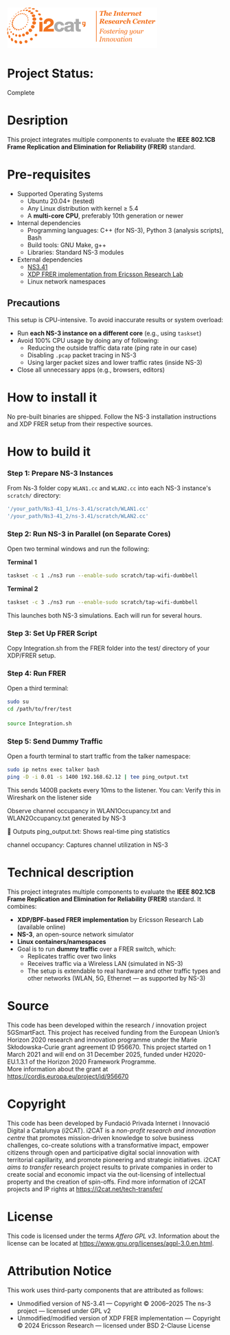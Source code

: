 ![i2CAT Logo](Fundacio-Privada-I2CAT.png)

# Project Status: 
Complete

# Desription
This project integrates multiple components to evaluate the **IEEE 802.1CB Frame Replication and Elimination for Reliability (FRER)** standard. 


# Pre-requisites
- Supported Operating Systems
  - Ubuntu 20.04+ (tested)
  - Any Linux distribution with kernel ≥ 5.4
  - A **multi-core CPU**, preferably 10th generation or newer
- Internal dependencies
  - Programming languages: C++ (for NS-3), Python 3 (analysis scripts), Bash
  - Build tools: GNU Make, g++
  - Libraries: Standard NS-3 modules
- External dependencies
  - [NS3.41](https://www.nsnam.org/)
  - [XDP FRER implementation from Ericsson Research Lab](https://github.com/EricssonResearch/xdpfrer)
  - Linux network namespaces



##  Precautions

This setup is CPU-intensive. To avoid inaccurate results or system overload:

- Run **each NS-3 instance on a different core** (e.g., using `taskset`)
- Avoid 100% CPU usage by doing any of following:
  - Reducing the outside traffic data rate (ping rate in our case)
  - Disabling `.pcap` packet tracing in NS-3
  - Using larger packet sizes and lower traffic rates (inside NS-3)
- Close all unnecessary apps (e.g., browsers, editors)


# How to install it 
No pre-built binaries are shipped. Follow the NS-3 installation instructions and XDP FRER setup from their respective sources.

# How to build it

### Step 1: Prepare NS-3 Instances

From Ns-3 folder copy `WLAN1.cc` and `WLAN2.cc` into each NS-3 instance's `scratch/` directory:

```bash
'/your_path/Ns3-41_1/ns-3.41/scratch/WLAN1.cc'
'/your_path/Ns3-41_2/ns-3.41/scratch/WLAN2.cc'
```


### Step 2: Run NS-3 in Parallel (on Separate Cores)
Open two terminal windows and run the following:

**Terminal 1**
```bash
taskset -c 1 ./ns3 run --enable-sudo scratch/tap-wifi-dumbbell
```

**Terminal 2**
```bash
taskset -c 3 ./ns3 run --enable-sudo scratch/tap-wifi-dumbbell
```
This launches both NS-3 simulations. Each will run for several hours.


### Step 3: Set Up FRER Script
Copy Integration.sh from the FRER folder into the test/ directory of your XDP/FRER setup.



### Step 4: Run FRER
Open a third terminal:

```bash
sudo su
cd /path/to/frer/test

source Integration.sh

```

### Step 5: Send Dummy Traffic
Open a fourth terminal to start traffic from the talker namespace:

```bash
sudo ip netns exec talker bash
ping -D -i 0.01 -s 1400 192.168.62.12 | tee ping_output.txt
```


This sends 1400B packets every 10ms to the listener. You can:
Verify this in Wireshark on the listener side

Observe channel occupancy in WLAN1Occupancy.txt and WLAN2Occupancy.txt  generated by NS-3


📂 Outputs
ping_output.txt: Shows real-time ping statistics

channel occupancy: Captures channel utilization in NS-3





# Technical description 

This project integrates multiple components to evaluate the **IEEE 802.1CB Frame Replication and Elimination for Reliability (FRER)** standard. It combines:

- **XDP/BPF-based FRER implementation** by Ericsson Research Lab (available online)
- **NS-3**, an open-source network simulator
- **Linux containers/namespaces**
- Goal is to run **dummy traffic** over a FRER switch, which:
  -  Replicates traffic over two links
  -  Receives traffic via a Wireless LAN (simulated in NS-3)
  -  The setup is extendable to real hardware and other traffic types and other networks (WLAN, 5G, Ethernet — as supported by NS-3)


# Source
This code has been developed within the research / innovation project 5GSmartFact. This project has received funding from the European Union’s Horizon 2020 research and innovation programme under the Marie Skłodowska-Curie grant agreement ID 956670. This project started on 1 March 2021 and will end on 31 December 2025, funded under H2020-EU.1.3.1 of the Horizon 2020 Framework Programme.  
More information about the grant at https://cordis.europa.eu/project/id/956670


# Copyright
This code has been developed by Fundació Privada Internet i Innovació Digital a Catalunya (i2CAT). i2CAT is a *non-profit research and innovation centre* that  promotes mission-driven knowledge to solve business challenges, co-create solutions with a transformative impact, empower citizens through open and participative digital social innovation with territorial capillarity, and promote pioneering and strategic initiatives.
i2CAT *aims to transfer* research project results to private companies in order to create social and economic impact via the out-licensing of intellectual property and the creation of spin-offs.
Find more information of i2CAT projects and IP rights at https://i2cat.net/tech-transfer/


# License
This code is licensed under the terms *Affero GPL v3*. Information about the license can be located at https://www.gnu.org/licenses/agpl-3.0.en.html.

# Attribution Notice
This work uses third-party components that are attributed as follows:

* Unmodified version of NS-3.41 — Copyright © 2006–2025 The ns-3 project — licensed under GPL v2
* Unmodified/modified version of XDP FRER implementation — Copyright © 2024 Ericsson Research — licensed under BSD 2-Clause License


